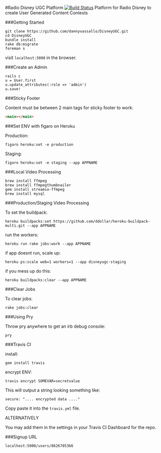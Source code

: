 #Radio Disney UGC Platform [![Build Status](https://travis-ci.org/dannyvassallo/DisneyUGC.svg)](https://travis-ci.org/dannyvassallo/DisneyUGC)
Platform for Radio Disney to create User Generated Content Contests

###Getting Started
```
git clone https://github.com/dannyvassallo/DisneyUGC.git
cd DisneyUGC
bundle install
rake db:migrate
foreman s
```
visit ```localhost:5000``` in the browser.

###Create an Admin
```shell
rails c
u = User.first
u.update_attributes(:role => 'admin')
u.save!
```

###Sticky Footer

Content must be between 2 main tags for sticky footer to work:
```html
<main></main>
```

###Set ENV with figaro on Heroku

Production:
```shell
figaro heroku:set -e production
```
Staging:
```shell
figaro heroku:set -e staging --app APPNAME
```

###Local Video Processing

```shell
brew install ffmpeg
brew install ffmpegthumbnailer
gem install streamio-ffmpeg
brew install mysql
```

###Production/Staging Video Processing

To set the buildpack:
```shell
heroku buildpacks:set https://github.com/ddollar/heroku-buildpack-multi.git --app APPNAME
```
run the workers:
```
heroku run rake jobs:work --app APPNAME
```

if app doesnt run, scale up:
```
heroku ps:scale web=1 workers=1 --app disneyugc-staging
```

if you mess up do this:
```shell
heroku buildpacks:clear --app APPNAME
```

###Clear Jobs

To clear jobs:
```
rake jobs:clear
```

###Using Pry

Throw pry anywhere to get an irb debug console:
```
pry
```

###Travis CI

install:
```
gem install travis
```

encrypt ENV:
```
travis encrypt SOMEVAR=secretvalue
```
This will output a string looking something like:
```
secure: ".... encrypted data ...."
```
Copy paste it into the ```travis.yml``` file.

ALTERNATIVELY

You may add them in the settings in your Travis CI Dashboard for the repo.

###Signup URL
```
localhost:5000/users/8626705366
```
